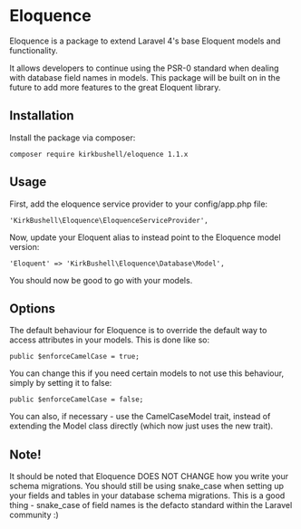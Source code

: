 # Eloquence

Eloquence is a package to extend Laravel 4's base Eloquent models and functionality.

It allows developers to continue using the PSR-0 standard when dealing with database field names in models. This package will be built on in the future to add more features to the great Eloquent library.


## Installation

Install the package via composer:

    composer require kirkbushell/eloquence 1.1.x

## Usage

First, add the eloquence service provider to your config/app.php file:

    'KirkBushell\Eloquence\EloquenceServiceProvider',

Now, update your Eloquent alias to instead point to the Eloquence model version:

    'Eloquent' => 'KirkBushell\Eloquence\Database\Model',

You should now be good to go with your models.

## Options

The default behaviour for Eloquence is to override the default way to access attributes in your models. This is done like so:

    public $enforceCamelCase = true;

You can change this if you need certain models to not use this behaviour, simply by setting it to false:

    public $enforceCamelCase = false;

You can also, if necessary - use the CamelCaseModel trait, instead of extending the Model class directly (which now just uses the new trait).

## Note!

It should be noted that Eloquence DOES NOT CHANGE how you write your schema migrations. You should still be using snake_case when setting up your fields and tables in your database schema migrations. This is a good thing - snake_case of field names is the defacto standard within the Laravel community :)

